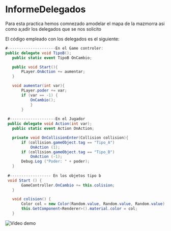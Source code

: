 # InformeDelegados
Para esta practica hemos comnezado amodelar el mapa de la mazmorra asi como a;adir los delegados que se nos solicito 

El código empleado con los delegados es el siguiente:
 ```csharp
 #---------------------En el Game controler:
 public delegate void TipoB();
    public static event TipoB OnCambio;

	public void Start(){
		PLayer.OnAction += aumentar;
	}

	void aumentar(int var){
		PLayer.poder += var;
		if (var == -1) {
            OnCambio();
			}
		}
    
  #--------------------En el Jugador 
  public delegate void Action(int var);
	public static event Action OnAction;

	private void OnCollisionEnter(Collision collision){
		if (collision.gameObject.tag == "Tipo_A")
			OnAction (1);
		if (collision.gameObject.tag == "Tipo_B")
			OnAction (-1);
		Debug.Log ("Poder: " + poder);
	}
  
  #------------------ En los objetos tipo b
  void Start () {
        GameController.OnCambio += this.colision;
	}

    void colision() {
        Color col = new Color(Random.value, Random.value, Random.value);
        this.GetComponent<Renderer>().material.color = col;
    }
 ```
 
 ![Video demo](ezgif-6-715560838218.gifezgif)
